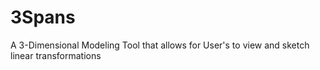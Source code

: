 # 3Spans
 A 3-Dimensional Modeling Tool that allows for User's to view and sketch linear transformations
